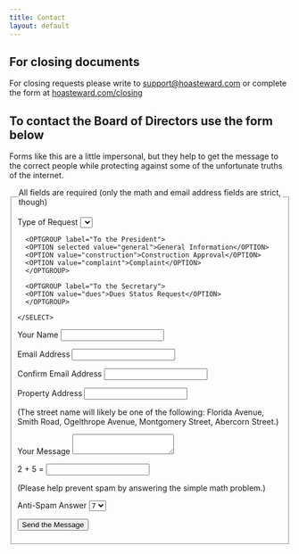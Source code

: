 ```yaml
---
title: Contact
layout: default
---
```


<h2>For closing documents</h2>
<p>For closing requests please write to <a href="mailto:support@hoasteward.com">support@hoasteward.com</a> or complete the form at <a href="http://hoasteward.com/closing">hoasteward.com/closing</a><p>

<h2>To contact the Board of Directors use the form below</h2>

<p>
  Forms like this are a little impersonal, but they help to 
  get the message to the correct people while protecting 
  against some of the unfortunate truths of the internet.
</p>

<form method="POST" action="http://savannahgreenurbana.org/cgi/contact.pl">
  <fieldset>
  <legend>
   All fields are required (only the math and email address fields are strict, though)
  </legend>


  <p>
    <label for="request-type">
    Type of Request
    </label>
    <SELECT size="1" name="request-type">

      <OPTGROUP label="To the President">
      <OPTION selected value="general">General Information</OPTION>
      <OPTION value="construction">Construction Approval</OPTION>
      <OPTION value="complaint">Complaint</OPTION>
      </OPTGROUP>

      <OPTGROUP label="To the Secretary">
      <OPTION value="dues">Dues Status Request</OPTION>
      </OPTGROUP>

    </SELECT>
  </p>


  <p>
    <label for="name">
      Your Name
    </label>
    <input class="input-text" type="text" name="name" />
  </p>


  <p>
    <label for="email">
    Email Address
    </label>
    <input class="input-text" type="text" name="email" />
  </p>


  <p>
    <label for="email2">
    Confirm Email Address
    </label>
    <input class="input-text" type="text" name="email2" />
  </p>


  <p>
    <label for="property">
    Property Address
    </label>
    <input class="input-text" type="text" name="property" />
  </p>


  <p class="explanatory-text">
    (The street name will likely be one of the following:
    Florida Avenue,
    Smith Road,
    Ogelthrope Avenue,
    Montgomery Street,
    Abercorn Street.)
  </p>


  <p>
    <label for="message">
    Your Message
    </label>
    <textarea class="input-text", name="message"></textarea>
  </p>


  <p>
    <label for="anti-spam">
    2 + 5 =
    </label>
    <input class="input-text" type="text" name="anti-spam" />
  </p>


  <p class="explanatory-text">
    (Please help prevent spam by answering the simple math problem.)
  </p>


  <p class=hidden>
    <label for="anti-spam-answer">
    Anti-Spam Answer
    </label>
    <select size="1" name="anti-spam-answer">
      <option selected value="7">7</option>
    </select>
  </p>


  <p>
    <input class="submit" type="submit" value="Send the Message">
  </p>


  </fieldset>
</form>

